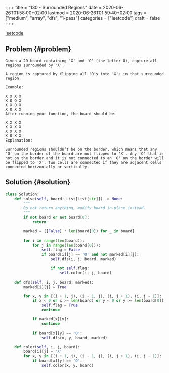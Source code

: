 +++
title = "130 - Surrounded Regions"
date = 2020-06-26T01:58:00+02:00
lastmod = 2020-06-26T01:59:40+02:00
tags = ["medium", "array", "dfs", "1-pass"]
categories = ["leetcode"]
draft = false
+++

[leetcode](https://leetcode.com/explore/featured/card/june-leetcoding-challenge/541/week-3-june-15th-june-21st/3363/)


## Problem {#problem}

```text
Given a 2D board containing 'X' and 'O' (the letter O), capture all regions surrounded by 'X'.

A region is captured by flipping all 'O's into 'X's in that surrounded region.

Example:

X X X X
X O O X
X X O X
X O X X
After running your function, the board should be:

X X X X
X X X X
X X X X
X O X X
Explanation:

Surrounded regions shouldn’t be on the border, which means that any 'O' on the border of the board are not flipped to 'X'. Any 'O' that is not on the border and it is not connected to an 'O' on the border will be flipped to 'X'. Two cells are connected if they are adjacent cells connected horizontally or vertically.
```


## Solution {#solution}

```python
class Solution:
    def solve(self, board: List[List[str]]) -> None:
        """
        Do not return anything, modify board in-place instead.
        """
        if not board or not board[0]:
            return

        marked = [[False] * len(board[0]) for _ in board]

        for i in range(len(board)):
            for j in range(len(board[0])):
                self.flag = False
                if board[i][j] == 'O' and not marked[i][j]:
                    self.dfs(i, j, board, marked)

                    if not self.flag:
                        self.color(i, j, board)

    def dfs(self, i, j, board, marked):
        marked[i][j] = True

        for x, y in [(i + 1, j), (i - 1, j), (i, j + 1), (i, j - 1)]:
            if x < 0 or x >= len(board) or y < 0 or y >= len(board[0]):
                self.flag = True
                continue

            if marked[x][y]:
                continue

            if board[x][y] == 'O':
                self.dfs(x, y, board, marked)

    def color(self, i, j, board):
        board[i][j] = 'X'
        for x, y in [(i + 1, j), (i - 1, j), (i, j + 1), (i, j - 1)]:
            if board[x][y] == 'O':
                self.color(x, y, board)
```
